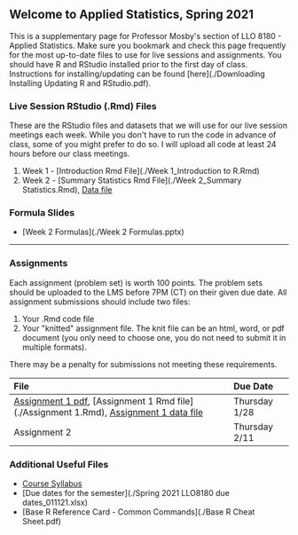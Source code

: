 ## Welcome to Applied Statistics, Spring 2021

This is a supplementary page for Professor Mosby's section of LLO 8180 - Applied Statistics. Make sure you bookmark and check this page frequently for the most up-to-date files to use for live sessions and assignments. You should have R and RStudio installed prior to the first day of class. Instructions for installing/updating can be found [here](./Downloading Installing Updating R and RStudio.pdf).

### Live Session RStudio (.Rmd) Files
These are the RStudio files and datasets that we will use for our live session meetings each week. While you don't have to run the code in advance of class, some of you might prefer to do so. I will upload all code at least 24 hours before our class meetings.
1. Week 1 - [Introduction Rmd File](./Week 1_Introduction to R.Rmd)
2. Week 2 - [Summary Statistics Rmd File](./Week 2_Summary Statistics.Rmd), [Data file](./week2data.txt)


### Formula Slides
- [Week 2 Formulas](./Week 2 Formulas.pptx)

---

### Assignments
Each assignment (problem set) is worth 100 points. The problem sets should be uploaded to the LMS before 7PM (CT) on their given due date. All assignment submissions should include two files:
1. Your .Rmd code file
2. Your "knitted" assignment file. The knit file can be an html, word, or pdf document (you only need to choose one, you do not need to submit it in multiple formats). 

There may be a penalty for submissions not meeting these requirements.

| File      | Due Date          |
|:-------------|:------------------|
  | [Assignment 1 pdf](./Assignment-1.pdf), [Assignment 1 Rmd file](./Assignment 1.Rmd), [Assignment 1 data file](./phd.txt) | Thursday 1/28 |
  | Assignment 2 | Thursday 2/11 |

### Additional Useful Files
* [Course Syllabus](./llo_8180_syllabus.pdf)
* [Due dates for the semester](./Spring 2021 LLO8180 due dates_011121.xlsx)
* [Base R Reference Card - Common Commands](./Base R Cheat Sheet.pdf)
